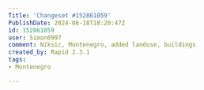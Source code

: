 ```yaml
---
Title: 'Changeset #152861059'
PublishDate: 2024-06-18T18:20:47Z
id: 152861059
user: Simon0997
comment: Niksic, Montenegro, added landuse, buildings
created_by: Rapid 2.3.1
tags:
- Montenegro

---
```

